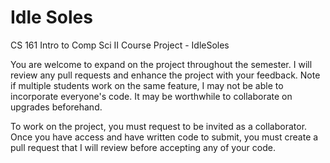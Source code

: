 # Idle Soles
CS 161 Intro to Comp Sci II Course Project - IdleSoles

You are welcome to expand on the project throughout the semester. I will review any pull requests and enhance the project with your feedback. 
Note if multiple students work on the same feature, I may not be able to incorporate everyone's code. 
It may be worthwhile to collaborate on upgrades beforehand.

To work on the project, you must request to be invited as a collaborator.
Once you have access and have written code to submit, you must create a pull request that I will review before accepting any of your code.
